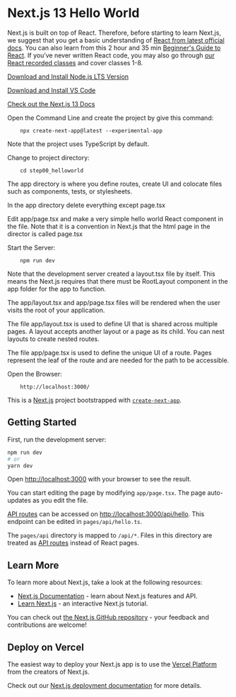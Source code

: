 # Next.js 13 Hello World

Next.js is built on top of React. Therefore, before starting to learn Next.js, we suggest that you get a basic understanding of [React from latest official docs](https://beta.reactjs.org/learn). You can also learn from this 2 hour and 35 min [Beginner's Guide to React](https://egghead.io/courses/the-beginner-s-guide-to-react). If you’ve never written React code, you may also go through [our React recorded classes](https://github.com/panacloud/bootcamp-2020#part-i-front-end-fundamentals-with-react) and cover classes 1-8.

[Download and Install Node.js LTS Version](https://nodejs.org/en/download/)

[Download and Install VS Code](https://code.visualstudio.com/download)

[Check out the Next.js 13 Docs](https://beta.nextjs.org/docs)

Open the Command Line and create the project by give this command:

        npx create-next-app@latest --experimental-app

Note that the project uses TypeScript by default.

Change to project directory:

        cd step00_helloworld

The app directory is where you define routes, create UI and colocate files such as components, tests, or stylesheets.

In the app directory delete everything except page.tsx

Edit app/page.tsx and make a very simple hello world React component in the file. Note that it is a convention in Next.js that the html page in the director is called page.tsx

Start the Server:

        npm run dev

Note that the development server created a layout.tsx file by itself. This means the Next.js requires that there must be RootLayout component in the app folder for the app to function.

The app/layout.tsx and app/page.tsx files will be rendered when the user visits the root of your application.

The file app/layout.tsx is used to define UI that is shared across multiple pages. A layout accepts another layout or a page as its child. You can nest layouts to create nested routes.

The file app/page.tsx is used to define the unique UI of a route. Pages represent the leaf of the route and are needed for the path to be accessible.

Open the Browser:

        http://localhost:3000/


This is a [Next.js](https://nextjs.org/) project bootstrapped with [`create-next-app`](https://github.com/vercel/next.js/tree/canary/packages/create-next-app).

## Getting Started

First, run the development server:

```bash
npm run dev
# or
yarn dev
```

Open [http://localhost:3000](http://localhost:3000) with your browser to see the result.

You can start editing the page by modifying `app/page.tsx`. The page auto-updates as you edit the file.

[API routes](https://nextjs.org/docs/api-routes/introduction) can be accessed on [http://localhost:3000/api/hello](http://localhost:3000/api/hello). This endpoint can be edited in `pages/api/hello.ts`.

The `pages/api` directory is mapped to `/api/*`. Files in this directory are treated as [API routes](https://nextjs.org/docs/api-routes/introduction) instead of React pages.

## Learn More

To learn more about Next.js, take a look at the following resources:

- [Next.js Documentation](https://nextjs.org/docs) - learn about Next.js features and API.
- [Learn Next.js](https://nextjs.org/learn) - an interactive Next.js tutorial.

You can check out [the Next.js GitHub repository](https://github.com/vercel/next.js/) - your feedback and contributions are welcome!

## Deploy on Vercel

The easiest way to deploy your Next.js app is to use the [Vercel Platform](https://vercel.com/new?utm_medium=default-template&filter=next.js&utm_source=create-next-app&utm_campaign=create-next-app-readme) from the creators of Next.js.

Check out our [Next.js deployment documentation](https://nextjs.org/docs/deployment) for more details.
